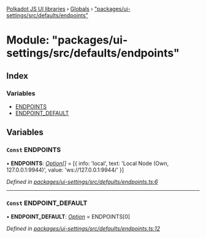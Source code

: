 [Polkadot JS UI libraries](../README.md) › [Globals](../globals.md) › ["packages/ui-settings/src/defaults/endpoints"](_packages_ui_settings_src_defaults_endpoints_.md)

# Module: "packages/ui-settings/src/defaults/endpoints"

## Index

### Variables

* [ENDPOINTS](_packages_ui_settings_src_defaults_endpoints_.md#const-endpoints)
* [ENDPOINT_DEFAULT](_packages_ui_settings_src_defaults_endpoints_.md#const-endpoint_default)

## Variables

### `Const` ENDPOINTS

• **ENDPOINTS**: *[Option](_packages_ui_settings_src_types_.md#option)[]* = [{
  info: 'local',
  text: 'Local Node (Own, 127.0.0.1:9944)',
  value: 'ws://127.0.0.1:9944/'
}]

*Defined in [packages/ui-settings/src/defaults/endpoints.ts:6](https://github.com/polkadot-js/ui/blob/0017139d/packages/ui-settings/src/defaults/endpoints.ts#L6)*

___

### `Const` ENDPOINT_DEFAULT

• **ENDPOINT_DEFAULT**: *[Option](_packages_ui_settings_src_types_.md#option)* = ENDPOINTS[0]

*Defined in [packages/ui-settings/src/defaults/endpoints.ts:12](https://github.com/polkadot-js/ui/blob/0017139d/packages/ui-settings/src/defaults/endpoints.ts#L12)*
